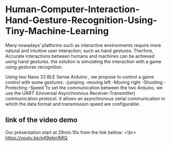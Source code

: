 # Human-Computer-Interaction-Hand-Gesture-Recognition-Using-Tiny-Machine-Learning

Many nowadays’ platforms such as interactive environments require more natural and intuitive user interaction, such as hand gestures. 
Therfore, Accurate interactions between humans and machines can be achieved using hand gestures.
the solution is simulating the interaction with a game using gestures recognition.

Using two Nano 33 BLE Sense Arduino , we propose to control a game control with some gestures:
-jumping 
-moving left 
-Moving right 
-Shooting 
-Protecting
-Speed
To set the communication between the two Arduino, we use the UART  (Universal Asynchronous Receiver-Transmitter) communication protocol.
It allows an asynchronous serial communication in which the data format and transmission speed are configurable .

## link of the video demo
Our présentation start at 29min.10s from the link bellow: <\br>
https://youtu.be/e49pkjnIMlQ
